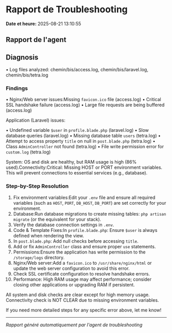 # Rapport de Troubleshooting

**Date et heure:** 2025-08-21 13:10:55

## Rapport de l'agent

## Diagnosis

• Log files analyzed: chemin/bis/access.log, chemin/bis/laravel.log, chemin/bis/tetra.log

### Findings

• Nginx/Web server issues:Missing `favicon.ico` file (access.log)
• Critical SSL handshake failure (access.log)
• Large file requests are being buffered (access.log)

Application (Laravel) issues:

• Undefined variable `$user` in `profile.blade.php` (laravel.log)
• Slow database queries (laravel.log)
• Missing database table `users` (tetra.log)
• Attempt to access property `title` on null in `post.blade.php` (tetra.log)
• Class `AdminController` not found (tetra.log)
• File write permission error for `custom.log` (tetra.log)

System: OS and disk are healthy, but RAM usage is high (86% used).Connectivity:Critical: Missing HOST or PORT environment variables. This will prevent connections to essential services (e.g., database).

### Step-by-Step Resolution

1. Fix environment variables:Edit your `.env` file and ensure all required variables (such as `HOST`, `PORT`, `DB_HOST`, `DB_PORT`) are set correctly for your environment.
2. Database:Run database migrations to create missing tables: `php artisan migrate` (or the equivalent for your stack).
3. Verify the database connection settings in `.env`.
4. Code & Template Fixes:In `profile.blade.php`: Ensure `$user` is always defined when rendering the view.
5. In `post.blade.php`: Add null checks before accessing `title`.
6. Add or fix `AdminController` class and ensure proper `use` statements.
7. Permissions:Ensure the application has write permission to the `/storage/logs` directory.
8. Nginx/Web server:Add a `favicon.ico` to `/usr/share/nginx/html` or update the web server configuration to avoid this error.
9. Check SSL certificate configuration to resolve handshake errors.
10. Performance: High RAM usage may affect performance; consider closing other applications or upgrading RAM if persistent.

All system and disk checks are clear except for high memory usage. Connectivity check is NOT CLEAR due to missing environment variables.

If you need more detailed steps for any specific error above, let me know!

---
*Rapport généré automatiquement par l'agent de troubleshooting*

